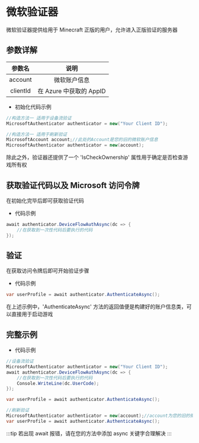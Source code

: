 ﻿# 微软验证器

微软验证器提供给用于 Minecraft 正版的用户，允许进入正版验证的服务器

## 参数详解

|   参数名  |         说明           |
|:--------:|:---------------------:|
| account  |        微软账户信息     |
| clientId | 在 Azure 中获取的 AppID |

- 初始化代码示例

```cs
//构造方法一 适用于设备流验证
MicrosoftAuthenticator authenticator = new("Your Client ID");

//构造方法一 适用于刷新验证
MicrosoftAccount account;//此处的Account是您的旧的微软账户信息
MicrosoftAuthenticator authenticator = new(account);
```

除此之外，验证器还提供了一个 'IsCheckOwnership' 属性用于确定是否检查游戏所有权

## 获取验证代码以及 Microsoft 访问令牌

在初始化完毕后即可获取验证代码

- 代码示例

```cs
await authenticator.DeviceFlowAuthAsync(dc => {
    //在获取到一次性代码后要执行的代码
});
```

## 验证

在获取访问令牌后即可开始验证步骤

- 代码示例

``` cs
var userProfile = await authenticator.AuthenticateAsync();
```

在上述示例中，'AuthenticateAsync' 方法的返回值便是构建好的账户信息类，可以直接用于启动游戏

## 完整示例

- 代码示例

``` cs
//设备流验证
MicrosoftAuthenticator authenticator = new("Your Client ID");
await authenticator.DeviceFlowAuthAsync(dc => {
    //在获取到一次性代码后要执行的代码
    Console.WriteLine(dc.UserCode);
});

var userProfile = await authenticator.AuthenticateAsync();

//刷新验证
MicrosoftAuthenticator authenticator = new(account);//account为您的旧的微软账户信息
var userProfile = await authenticator.AuthenticateAsync();
```

:::tip
若出现 await 报错，请在您的方法中添加 async 关键字合理解决
:::
